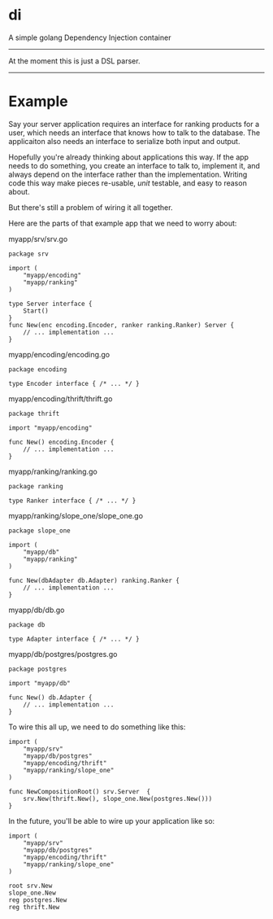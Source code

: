 di
==

A simple golang Dependency Injection container

---

At the moment this is just a DSL parser.

---

# Example

Say your server application requires an interface for ranking products for a user, which needs an interface that knows how to talk to the database. The applicaiton also needs an interface to serialize both input and output.

Hopefully you're already thinking about applications this way. If the app needs to do something, you create an interface to talk to, implement it, and always depend on the interface rather than the implementation. Writing code this way make pieces re-usable, _unit_ testable, and easy to reason about.

But there's still a problem of wiring it all together.

Here are the parts of that example app that we need to worry about:

myapp/srv/srv.go

    package srv
    
    import (
        "myapp/encoding"
        "myapp/ranking"
    )
    
    type Server interface {
        Start()
    }
    func New(enc encoding.Encoder, ranker ranking.Ranker) Server {
        // ... implementation ...
    }
    
    
myapp/encoding/encoding.go

    package encoding
    
    type Encoder interface { /* ... */ }
    
myapp/encoding/thrift/thrift.go

    package thrift
    
    import "myapp/encoding"
    
    func New() encoding.Encoder {
        // ... implementation ...
    }
    
    
myapp/ranking/ranking.go

    package ranking
    
    type Ranker interface { /* ... */ }
    
    
myapp/ranking/slope_one/slope_one.go

    package slope_one
    
    import (
        "myapp/db"
        "myapp/ranking"
    )
    
    func New(dbAdapter db.Adapter) ranking.Ranker {
        // ... implementation ...
    }
    
    
myapp/db/db.go

    package db
    
    type Adapter interface { /* ... */ }

myapp/db/postgres/postgres.go

    package postgres
    
    import "myapp/db"
    
    func New() db.Adapter {
        // ... implementation ...
    }
    

To wire this all up, we need to do something like this:

    import (
        "myapp/srv"
        "myapp/db/postgres"
        "myapp/encoding/thrift"
        "myapp/ranking/slope_one"
    )
    
    func NewCompositionRoot() srv.Server  {
        srv.New(thrift.New(), slope_one.New(postgres.New()))
    }
    
    
    
In the future, you'll be able to wire up your application like so:

    import (
        "myapp/srv"
        "myapp/db/postgres"
        "myapp/encoding/thrift"
        "myapp/ranking/slope_one"
    )
    
    root srv.New
    slope_one.New
    reg postgres.New
    reg thrift.New
